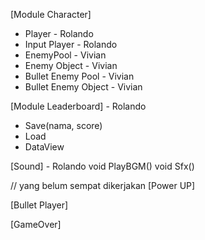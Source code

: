 [Module Character]
- Player - Rolando
- Input Player - Rolando
- EnemyPool - Vivian
- Enemy Object - Vivian
- Bullet Enemy Pool - Vivian
- Bullet Enemy Object - Vivian



[Module Leaderboard] - Rolando
- Save(nama, score)
- Load
- DataView

[Sound] - Rolando
void PlayBGM()
void Sfx()

// yang belum sempat dikerjakan
[Power UP]

[Bullet Player]

[GameOver]






